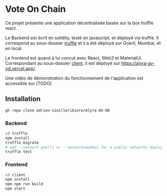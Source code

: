 # Vote On Chain

Ce projet présente une application décentralisée basée sur la box truffle react.

Le Backend est écrit en solidity, testé en javascript, et déployé via truffle. 
Il correspond au sous-dossier [truffle](./truffle) 
et il a été déployé sur Goerli, Mumbai, et en local. 

Le frontend est quand à lui concut avec React, Web3 et MaterialUi.
Correspondant au sous-dossier [client](./client), 
il est déployé sur https://alyra-av-od.vercel.app/.

Une vidéo de démonstration du fonctionnement de l'application est accessible sur 
[TODO]

## Installation
```sh
gh repo clone adrien-vieilleribiere/Alyra-AV-OD
```

### Backend
```sh
cd truffle
npm install
truffle migrate
# add --network goerli or --network=mumbai for a public networks deployment
truffle test
```
### Frontend

```sh
cd client
npm install
npm npm run build
npm start
```

